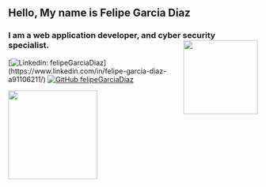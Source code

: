 <h2> Hello, My name is Felipe Garcia Diaz </h2>
<h3> I am a web application developer, and cyber security specialist. <img align="right" src="https://media.giphy.com/media/WUlplcMpOCEmTGBtBW/giphy.gif" width="150"/>
</h3>


[![Linkedin: felipeGarciaDiaz](https://img.shields.io/badge/-felipeGarciaDiaz-blue?style=flat-square&logo=Linkedin&logoColor=white&link=[https://www.linkedin.com/in/felipe-garcia-diaz-a91106211/](https://www.linkedin.com/in/felipe-garcia-diaz-a91106211/))](https://www.linkedin.com/in/felipe-garcia-diaz-a91106211/)
[![GitHub felipeGarciaDiaz](https://img.shields.io/github/followers/felipeGarciaDiaz?label=follow&style=social)](https://github.com/felipeGarciaDiaz)

<img height="180em" src="https://github-readme-stats.vercel.app/api?username=felipeGarciaDiaz&show_icons=true&hide_border=true&&count_private=true&include_all_commits=true&title_color=FD8A8A&icon_color=A1C298&text_color=A1C298" />

